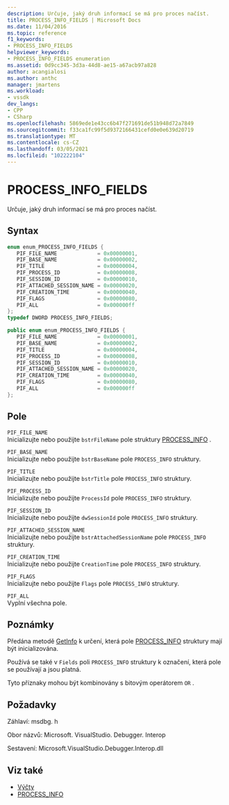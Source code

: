 ```yaml
---
description: Určuje, jaký druh informací se má pro proces načíst.
title: PROCESS_INFO_FIELDS | Microsoft Docs
ms.date: 11/04/2016
ms.topic: reference
f1_keywords:
- PROCESS_INFO_FIELDS
helpviewer_keywords:
- PROCESS_INFO_FIELDS enumeration
ms.assetid: 0d9cc345-3d3a-44d8-ae15-a67acb97a828
author: acangialosi
ms.author: anthc
manager: jmartens
ms.workload:
- vssdk
dev_langs:
- CPP
- CSharp
ms.openlocfilehash: 5869ede1e43cc6b47f271691de51b948d72a7849
ms.sourcegitcommit: f33ca1fc99f5d9372166431cefd0e0e639d20719
ms.translationtype: MT
ms.contentlocale: cs-CZ
ms.lasthandoff: 03/05/2021
ms.locfileid: "102222104"
---
```

# <a name="process_info_fields"></a>PROCESS_INFO_FIELDS
Určuje, jaký druh informací se má pro proces načíst.

## <a name="syntax"></a>Syntax

```cpp
enum enum_PROCESS_INFO_FIELDS { 
   PIF_FILE_NAME             = 0x00000001,
   PIF_BASE_NAME             = 0x00000002,
   PIF_TITLE                 = 0x00000004,
   PIF_PROCESS_ID            = 0x00000008,
   PIF_SESSION_ID            = 0x00000010,
   PIF_ATTACHED_SESSION_NAME = 0x00000020,
   PIF_CREATION_TIME         = 0x00000040,
   PIF_FLAGS                 = 0x00000080,
   PIF_ALL                   = 0x000000ff
};
typedef DWORD PROCESS_INFO_FIELDS;
```

```csharp
public enum enum_PROCESS_INFO_FIELDS { 
   PIF_FILE_NAME             = 0x00000001,
   PIF_BASE_NAME             = 0x00000002,
   PIF_TITLE                 = 0x00000004,
   PIF_PROCESS_ID            = 0x00000008,
   PIF_SESSION_ID            = 0x00000010,
   PIF_ATTACHED_SESSION_NAME = 0x00000020,
   PIF_CREATION_TIME         = 0x00000040,
   PIF_FLAGS                 = 0x00000080,
   PIF_ALL                   = 0x000000ff
};
```

## <a name="fields"></a>Pole
 `PIF_FILE_NAME`\
 Inicializujte nebo použijte `bstrFileName` pole struktury [PROCESS_INFO](../../../extensibility/debugger/reference/process-info.md) .

 `PIF_BASE_NAME`\
 Inicializujte nebo použijte `bstrBaseName` pole `PROCESS_INFO` struktury.

 `PIF_TITLE`\
 Inicializujte nebo použijte `bstrTitle` pole `PROCESS_INFO` struktury.

 `PIF_PROCESS_ID`\
 Inicializujte nebo použijte `ProcessId` pole `PROCESS_INFO` struktury.

 `PIF_SESSION_ID`\
 Inicializujte nebo použijte `dwSessionId` pole `PROCESS_INFO` struktury.

 `PIF_ATTACHED_SESSION_NAME`\
 Inicializujte nebo použijte `bstrAttachedSessionName` pole `PROCESS_INFO` struktury.

 `PIF_CREATION_TIME`\
 Inicializujte nebo použijte `CreationTime` pole `PROCESS_INFO` struktury.

 `PIF_FLAGS`\
 Inicializujte nebo použijte `Flags` pole `PROCESS_INFO` struktury.

 `PIF_ALL`\
 Vyplní všechna pole.

## <a name="remarks"></a>Poznámky
 Předána metodě [GetInfo](../../../extensibility/debugger/reference/idebugprocess2-getinfo.md) k určení, která pole [PROCESS_INFO](../../../extensibility/debugger/reference/process-info.md) struktury mají být inicializována.

 Používá se také v `Fields` poli `PROCESS_INFO` struktury k označení, která pole se používají a jsou platná.

 Tyto příznaky mohou být kombinovány s bitovým operátorem `OR` .

## <a name="requirements"></a>Požadavky
 Záhlaví: msdbg. h

 Obor názvů: Microsoft. VisualStudio. Debugger. Interop

 Sestavení: Microsoft.VisualStudio.Debugger.Interop.dll

## <a name="see-also"></a>Viz také
- [Výčty](../../../extensibility/debugger/reference/enumerations-visual-studio-debugging.md)
- [PROCESS_INFO](../../../extensibility/debugger/reference/process-info.md)
